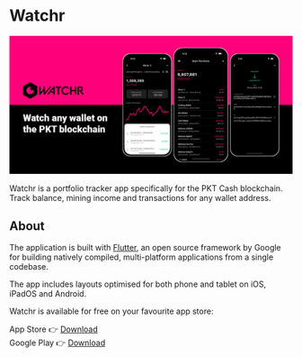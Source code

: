 # Watchr

<p align="center">
    <img src="https://github.com/PKT-Watch/watchr/blob/main/_resources/readme/banner.jpg?raw=true">
</p>

Watchr is a portfolio tracker app specifically for the PKT Cash blockchain. Track balance, mining income and transactions for any wallet address.

## About

The application is built with [Flutter](https://flutter.dev/), an open source framework by Google for building natively compiled, multi-platform applications from a single codebase.

The app includes layouts optimised for both phone and tablet on iOS, iPadOS and Android.

Watchr is available for free on your favourite app store:

App Store 👉 [Download](https://apps.apple.com/app/watchr-by-pkt-watch/id6448482867)   
Google Play 👉 [Download](https://play.google.com/store/apps/details?id=watch.pkt.walletwatcher.wallet_watcher_cloud)
